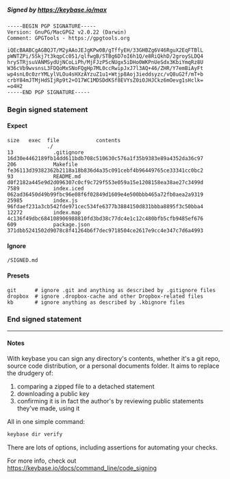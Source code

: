 ##### Signed by https://keybase.io/max
```
-----BEGIN PGP SIGNATURE-----
Version: GnuPG/MacGPG2 v2.0.22 (Darwin)
Comment: GPGTools - https://gpgtools.org

iQEcBAABCgAGBQJT/M2yAAoJEJgKPw0B/gTffyEH/33GHBZg6V46RguX2EqFTBlL
pWNTZPi/5Skj7t3kqpCc051/qlfwgB/STBg6D7oI6h1Q/e8RiQkhD/2groySLDQ4
hrySTRjsuVANMSydUjNCoLiPh/MjFJzP5cNUgx5iDHo0WKPnUeSdx3KbiYmqRz8U
W36cVb9wvsnsL3FDQoMxSNoFQgHp7ML0ccRwipJxJ7l3AQ+46/ZHR/Y7emBiAyFt
wp4snL0c0zrYMLylVLOu4sHXzAYzuZ1u1+Wtjp8Aoj3ieddsyzc/vQ8uG2f/mT+b
crbY84mJTMjHdSIjRp9t2+O17WC1MDSDdKSf8EVYsZ0iOJHJCkz6mOevg1sHclk=
=o4H2
-----END PGP SIGNATURE-----

```

<!-- END SIGNATURES -->

### Begin signed statement 

#### Expect

```
size   exec  file            contents                                                        
             ./                                                                              
13             .gitignore    16d30e4462189fb14dd611bdb708c510630c576a1f35b9383e89a4352da36c97
206            Makefile      fe36113d39382362b2118a18b836d4a35c091cebf4b96449765ce33341cc0bc2
93             README.md     d0f2182a445e9d2d096307c0cf9c729f553e059a15e1208158ea38ae27c3499d
7589           index.iced    062ad36450d49b99fbc96e08f6f02849d1609e4e500bbb465a72fb0aea2a9319
25985          index.js      96fdaef231a3cb542fde971cec534fe6377b3884150d831bbba8895f3c50bba4
12272          index.map     4c136f49dbc684108906988810fd3bd38c77dc4e1c12c480bfb5cfb9485ef676
609            package.json  371dbb5241502d9078c8f41264b6f7dec9718504ce2617e9cc4e347c7d6a4993
```

#### Ignore

```
/SIGNED.md
```

#### Presets

```
git      # ignore .git and anything as described by .gitignore files
dropbox  # ignore .dropbox-cache and other Dropbox-related files    
kb       # ignore anything as described by .kbignore files          
```

<!-- summarize version = 0.0.9 -->

### End signed statement

<hr>

#### Notes

With keybase you can sign any directory's contents, whether it's a git repo,
source code distribution, or a personal documents folder. It aims to replace the drudgery of:

  1. comparing a zipped file to a detached statement
  2. downloading a public key
  3. confirming it is in fact the author's by reviewing public statements they've made, using it

All in one simple command:

```bash
keybase dir verify
```

There are lots of options, including assertions for automating your checks.

For more info, check out https://keybase.io/docs/command_line/code_signing